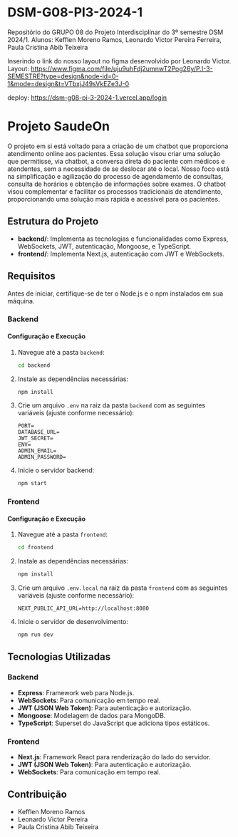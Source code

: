 # DSM-G08-PI3-2024-1
Repositório do GRUPO 08 do Projeto Interdisciplinar do 3º semestre DSM 2024/1. Alunos: Kefflen Moreno Ramos, Leonardo Victor Pereira Ferreira, Paula Cristina Abib Teixeira

Inserindo o link do nosso layout no figma desenvolvido por Leonardo Victor. Layout: https://www.figma.com/file/uju9uhFdj2umnwT2Pog26y/P.I-3-SEMESTRE?type=design&node-id=0-1&mode=design&t=VTbxjJ49sVkEZe3J-0

deploy: https://dsm-g08-pi-3-2024-1.vercel.app/login

# Projeto SaudeOn
O projeto em si está voltado para a criação de um chatbot que proporciona atendimento online aos pacientes. Essa solução visou criar uma solução que permitisse, via chatbot, a conversa direta do paciente com médicos e atendentes, sem a necessidade de se deslocar até o local. Nosso foco está na simplificação e agilização do processo de agendamento de consultas, consulta de horários e obtenção de informações sobre exames. O chatbot visou complementar e facilitar os processos tradicionais de atendimento, proporcionando uma solução mais rápida e acessível para os pacientes.

## Estrutura do Projeto

- **backend/**: Implementa as tecnologias e funcionalidades como Express, WebSockets, JWT, autenticação, Mongoose, e TypeScript.
- **frontend/**: Implementa Next.js, autenticação com JWT e WebSockets.

## Requisitos

Antes de iniciar, certifique-se de ter o Node.js e o npm instalados em sua máquina.

### Backend

#### Configuração e Execução

1. Navegue até a pasta `backend`:
   ```bash
   cd backend
   ```

2. Instale as dependências necessárias:
   ```bash
   npm install
   ```

3. Crie um arquivo `.env` na raiz da pasta `backend` com as seguintes variáveis (ajuste conforme necessário):
   ```env
   PORT=
   DATABASE_URL=
   JWT_SECRET=
   ENV=
   ADMIN_EMAIL=
   ADMIN_PASSWORD=
   ```

4. Inicie o servidor backend:
   ```bash
   npm start
   ```

### Frontend

#### Configuração e Execução

1. Navegue até a pasta `frontend`:
   ```bash
   cd frontend
   ```

2. Instale as dependências necessárias:
   ```bash
   npm install
   ```

3. Crie um arquivo `.env.local` na raiz da pasta `frontend` com as seguintes variáveis (ajuste conforme necessário):
   ```env
   NEXT_PUBLIC_API_URL=http://localhost:8080
   ```

4. Inicie o servidor de desenvolvimento:
   ```bash
   npm run dev
   ```

## Tecnologias Utilizadas

### Backend
- **Express**: Framework web para Node.js.
- **WebSockets**: Para comunicação em tempo real.
- **JWT (JSON Web Token)**: Para autenticação e autorização.
- **Mongoose**: Modelagem de dados para MongoDB.
- **TypeScript**: Superset do JavaScript que adiciona tipos estáticos.

### Frontend
- **Next.js**: Framework React para renderização do lado do servidor.
- **JWT (JSON Web Token)**: Para autenticação e autorização.
- **WebSockets**: Para comunicação em tempo real.

## Contribuição
- Kefflen Moreno Ramos
- Leonardo Victor Pereira
- Paula Cristina Abib Teixeira
